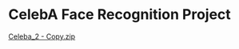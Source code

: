 # CelebA Face Recognition Project
[Celeba_2 - Copy.zip](https://github.com/user-attachments/files/22663902/Celeba_2.-.Copy.zip)
